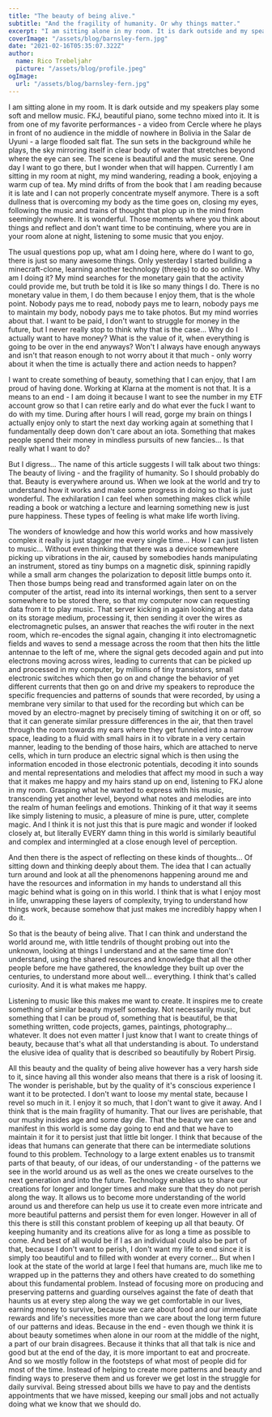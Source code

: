 ```yaml
---
title: "The beauty of being alive."
subtitle: "And the fragility of humanity. Or why things matter."
excerpt: "I am sitting alone in my room. It is dark outside and my speakers play some soft and mellow music. FKJ, beautiful piano, some techno mixed into it... "
coverImage: "/assets/blog/barnsley-fern.jpg"
date: "2021-02-16T05:35:07.322Z"
author:
  name: Rico Trebeljahr
  picture: "/assets/blog/profile.jpeg"
ogImage:
  url: "/assets/blog/barnsley-fern.jpg"
---
```


I am sitting alone in my room. It is dark outside and my speakers play some soft and mellow music. FKJ, beautiful piano, some techno mixed into it. It is from one of my favorite performances - a video from Cercle where he plays in front of no audience in the middle of nowhere in Bolivia in the Salar de Uyuni - a large flooded salt flat. The sun sets in the background while he plays, the sky mirroring itself in clear body of water that stretches beyond where the eye can see. The scene is beautiful and the music serene. One day I want to go there, but I wonder when that will happen. Currently I am sitting in my room at night, my mind wandering, reading a book, enjoying a warm cup of tea. My mind drifts of from the book that I am reading because it is late and I can not properly concentrate myself anymore. There is a soft dullness that is overcoming my body as the time goes on, closing my eyes, following the music and trains of thought that plop up in the mind from seemingly nowhere. It is wonderful. Those moments where you think about things and reflect and don't want time to be continuing, where you are in your room alone at night, listening to some music that you enjoy.

The usual questions pop up, what am I doing here, where do I want to go, there is just so many awesome things. Only yesterday I started building a minecraft-clone, learning another technology (threejs) to do so online. Why am I doing it? My mind searches for the monetary gain that the activity could provide me, but truth be told it is like so many things I do. There is no monetary value in them, I do them because I enjoy them, that is the whole point. Nobody pays me to read, nobody pays me to learn, nobody pays me to maintain my body, nobody pays me to take photos. But my mind worries about that. I want to be paid, I don't want to struggle for money in the future, but I never really stop to think why that is the case... Why do I actually want to have money? What is the value of it, when everything is going to be over in the end anyways? Won't I always have enough anyways and isn't that reason enough to not worry about it that much - only worry about it when the time is actually there and action needs to happen?

I want to create something of beauty, something that I can enjoy, that I am proud of having done. Working at Klarna at the moment is not that. It is a means to an end - I am doing it because I want to see the number in my ETF account grow so that I can retire early and do what ever the fuck I want to do with my time. During after hours I will read, gorge my brain on things I actually enjoy only to start the next day working again at something that I fundamentally deep down don't care about an iota. Something that makes people spend their money in mindless pursuits of new fancies... Is that really what I want to do?

But I digress... The name of this article suggests I will talk about two things: The beauty of living - and the fragility of humanity. So I should probably do that. Beauty is everywhere around us. When we look at the world and try to understand how it works and make some progress in doing so that is just wonderful. The exhilaration I can feel when something makes click while reading a book or watching a lecture and learning something new is just pure happiness. These types of feeling is what make life worth living.

The wonders of knowledge and how this world works and how massively complex it really is just stagger me every single time... How I can just listen to music... Without even thinking that there was a device somewhere picking up vibrations in the air, caused by somebodies hands manipulating an instrument, stored as tiny bumps on a magnetic disk, spinning rapidly while a small arm changes the polarization to deposit little bumps onto it. Then those bumps being read and transformed again later on on the computer of the artist, read into its internal workings, then sent to a server somewhere to be stored there, so that my computer now can requesting data from it to play music. That server kicking in again looking at the data on its storage medium, processing it, then sending it over the wires as electromagnetic pulses, an answer that reaches the wifi router in the next room, which re-encodes the signal again, changing it into electromagnetic fields and waves to send a message across the room that then hits the little antennae to the left of me, where the signal gets decoded again and put into electrons moving across wires, leading to currents that can be picked up and processed in my computer, by millions of tiny transistors, small electronic switches which then go on and change the behavior of yet different currents that then go on and drive my speakers to reproduce the specific frequencies and patterns of sounds that were recorded, by using a membrane very similar to that used for the recording but which can be moved by an electro-magnet by precisely timing of switching it on or off, so that it can generate similar pressure differences in the air, that then travel through the room towards my ears where they get funneled into a narrow space, leading to a fluid with small hairs in it to vibrate in a very certain manner, leading to the bending of those hairs, which are attached to nerve cells, which in turn produce an electric signal which is then using the information encoded in those electronic potentials, decoding it into sounds and mental representations and melodies that affect my mood in such a way that it makes me happy and my hairs stand up on end, listening to FKJ alone in my room. Grasping what he wanted to express with his music, transcending yet another level, beyond what notes and melodies are into the realm of human feelings and emotions. Thinking of it that way it seems like simply listening to music, a pleasure of mine is pure, utter, complete magic. And I think it is not just this that is pure magic and wonder if looked closely at, but literally EVERY damn thing in this world is similarly beautiful and complex and intermingled at a close enough level of perception.

And then there is the aspect of reflecting on these kinds of thoughts... Of sitting down and thinking deeply about them. The idea that I can actually turn around and look at all the phenomenons happening around me and have the resources and information in my hands to understand all this magic behind what is going on in this world. I think that is what I enjoy most in life, unwrapping these layers of complexity, trying to understand how things work, because somehow that just makes me incredibly happy when I do it.

So that is the beauty of being alive. That I can think and understand the world around me, with little tendrils of thought probing out into the unknown, looking at things I understand and at the same time don't understand, using the shared resources and knowledge that all the other people before me have gathered, the knowledge they built up over the centuries, to understand more about well... everything. I think that's called curiosity. And it is what makes me happy.

Listening to music like this makes me want to create. It inspires me to create something of similar beauty myself someday. Not necessarily music, but something that I can be proud of, something that is beautiful, be that something written, code projects, games, paintings, photography... whatever. It does not even matter I just know that I want to create things of beauty, because that's what all that understanding is about. To understand the elusive idea of quality that is described so beautifully by Robert Pirsig.

All this beauty and the quality of being alive however has a very harsh side to it, since having all this wonder also means that there is a risk of loosing it. The wonder is perishable, but by the quality of it's conscious experience I want it to be protected. I don't want to loose my mental state, because I revel so much in it. I enjoy it so much, that I don't want to give it away. And I think that is the main fragility of humanity. That our lives are perishable, that our mushy insides age and some day die. That the beauty we can see and manifest in this world is some day going to end and that we have to maintain it for it to persist just that little bit longer. I think that because of the ideas that humans can generate that there can be intermediate solutions found to this problem. Technology to a large extent enables us to transmit parts of that beauty, of our ideas, of our understanding - of the patterns we see in the world around us as well as the ones we create ourselves to the next generation and into the future. Technology enables us to share our creations for longer and longer times and make sure that they do not perish along the way. It allows us to become more understanding of the world around us and therefore can help us use it to create even more intricate and more beautiful patterns and persist them for even longer. However in all of this there is still this constant problem of keeping up all that beauty. Of keeping humanity and its creations alive for as long a time as possible to come. And best of all would be if I as an individual could also be part of that, because I don't want to perish, I don't want my life to end since it is simply too beautiful and to filled with wonder at every corner... But when I look at the state of the world at large I feel that humans are, much like me to wrapped up in the patterns they and others have created to do something about this fundamental problem. Instead of focusing more on producing and preserving patterns and guarding ourselves against the fate of death that haunts us at every step along the way we get comfortable in our lives, earning money to survive, because we care about food and our immediate rewards and life's necessities more than we care about the long term future of our patterns and ideas. Because in the end - even though we think it is about beauty sometimes when alone in our room at the middle of the night, a part of our brain disagrees. Because it thinks that all that talk is nice and good but at the end of the day, it is more important to eat and procreate. And so we mostly follow in the footsteps of what most of people did for most of the time. Instead of helping to create more patterns and beauty and finding ways to preserve them and us forever we get lost in the struggle for daily survival. Being stressed about bills we have to pay and the dentists appointments that we have missed, keeping our small jobs and not actually doing what we know that we should do.
